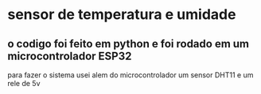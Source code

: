 # sensor de temperatura e umidade

## o codigo foi feito em python e foi rodado em um microcontrolador ESP32

para fazer o sistema usei alem do microcontrolador um sensor DHT11 e um rele de 5v


